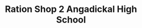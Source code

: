 ---
title: "Ration Shop 2 Angadickal High School"
url: /kodumon/ration-shop-2-angadickal-high-school/
shop: convenience
---